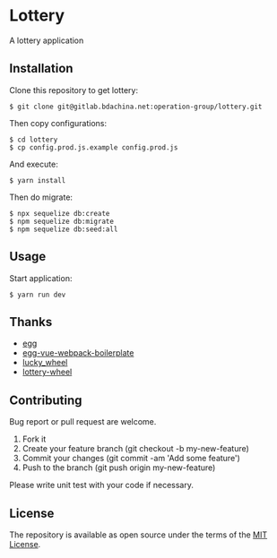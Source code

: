 # Lottery

A lottery application

## Installation

Clone this repository to get lottery:

```
$ git clone git@gitlab.bdachina.net:operation-group/lottery.git
```

Then copy configurations:

```
$ cd lottery
$ cp config.prod.js.example config.prod.js
```

And execute:

```
$ yarn install
```

Then do migrate:

```
$ npx sequelize db:create
$ npm sequelize db:migrate
$ npm sequelize db:seed:all
```

## Usage

Start application:

```
$ yarn run dev
```
## Thanks

+ [egg](https://eggjs.org/)
+ [egg-vue-webpack-boilerplate](https://github.com/easy-team/egg-vue-webpack-boilerplate)
+ [lucky_wheel](https://github.com/landluck/lucky_wheel)
+ [lottery-wheel](https://github.com/fralonra/lottery-wheel)

## Contributing

Bug report or pull request are welcome.

1. Fork it
2. Create your feature branch (git checkout -b my-new-feature)
3. Commit your changes (git commit -am 'Add some feature')
4. Push to the branch (git push origin my-new-feature)

Please write unit test with your code if necessary.

## License

The repository is available as open source under the terms of the [MIT License](MIT-LICENSE).
